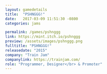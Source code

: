 ```yaml
---
layout: gamedetails
title:  "PSHNGGG!"
date:   2017-03-09 11:51:30 -0800
categories: jams

permalink: /games/pshnggg
link: https://mint.itch.io/pshnggg
preview: /assets/images/pshnggg.png
fulltitle: "PSHNGGG!"
releasedate: "2015"
company: "Train Jam"
companylink: https://trainjam.com/
role: "Programmer, Designer</br> & Promoter"
---
```


